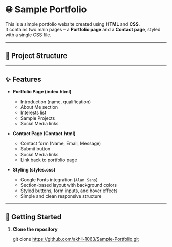 # 🌐 Sample Portfolio

This is a simple portfolio website created using **HTML** and **CSS**.  
It contains two main pages – a **Portfolio page** and a **Contact page**, styled with a single CSS file.

---

## 📂 Project Structure

---

## ✨ Features
- **Portfolio Page (index.html)**
  - Introduction (name, qualification)
  - About Me section
  - Interests list
  - Sample Projects
  - Social Media links

- **Contact Page (Contact.html)**
  - Contact form (Name, Email, Message)
  - Submit button
  - Social Media links
  - Link back to portfolio page

- **Styling (styles.css)**
  - Google Fonts integration (`Alan Sans`)
  - Section-based layout with background colors
  - Styled buttons, form inputs, and hover effects
  - Simple and clean responsive structure

---

## 🚀 Getting Started

1. **Clone the repository**
   
   git clone https://github.com/akhil-1063/Sample-Portfolio.git
